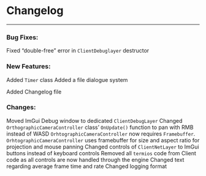 # Changelog
---
### Bug Fixes:
Fixed “double-free” error in `ClientDebuglayer` destructor
### New Features:
Added `Timer` class
Added a file dialogue system

Added Changelog file
### Changes:
Moved ImGui Debug window to dedicated `ClientDebugLayer`
Changed `OrthographicCameraController` class’ `OnUpdate()` function to pan with RMB instead of WASD
`OrhtographicCameraController` now requires `Framebuffer`.
`OrhtographicCameraController` uses framebuffer for size and aspect ratio for projection and mouse panning
Changed controls of `ClientNetLayer` to ImGui buttons instead of keyboard controls
Removed all `termios` code from Client code as all controls are now handled through the engine
Changed text regarding average frame time and rate
Changed logging format
